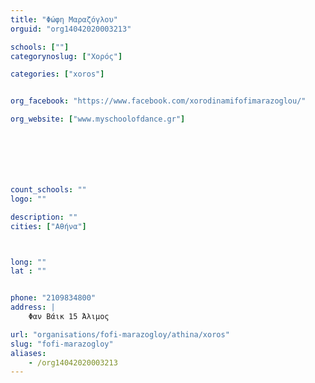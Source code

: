 ```yaml
---
title: "Φώφη Μαραζόγλου"
orguid: "org14042020003213"

schools: [""]
categorynoslug: ["Χορός"]

categories: ["xoros"]


org_facebook: "https://www.facebook.com/xorodinamifofimarazoglou/"

org_website: ["www.myschoolofdance.gr"]







count_schools: ""
logo: ""

description: ""
cities: ["Αθήνα"]



long: ""
lat : ""


phone: "2109834800"
address: |
    Φαν Βάικ 15 Άλιμος

url: "organisations/fofi-marazogloy/athina/xoros"
slug: "fofi-marazogloy"
aliases:
    - /org14042020003213
---
```



